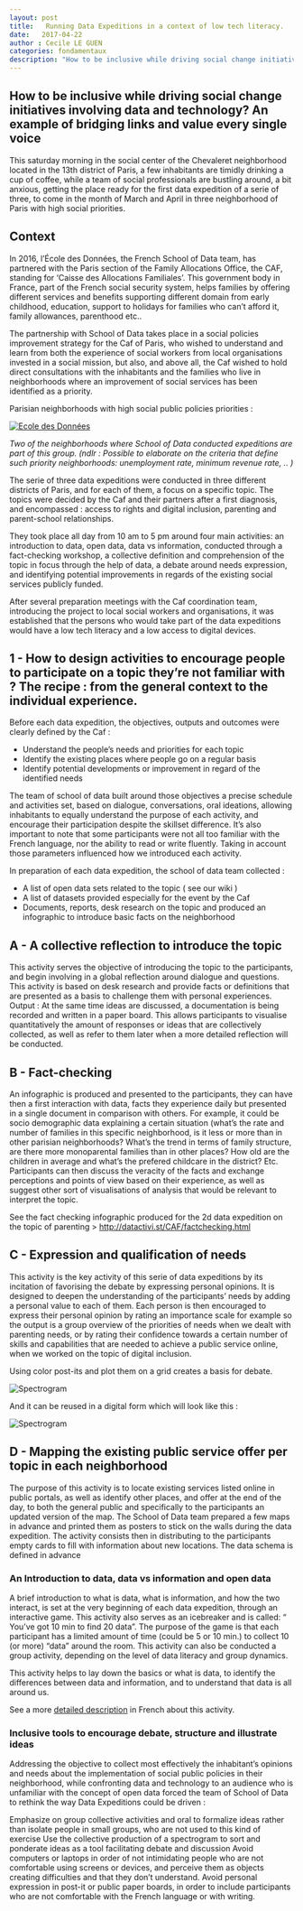 ```yaml
---
layout: post
title:   Running Data Expeditions in a context of low tech literacy. 
date:   2017-04-22
author : Cecile LE GUEN
categories: fondamentaux
description: "How to be inclusive while driving social change initiatives involving data and technology? An example of bridging links and value every single voice."
---
```


## How to be inclusive while driving social change initiatives involving data and technology? An example of bridging links and value every single voice

This saturday morning in the social center of the Chevaleret neighborhood located in the 13th district of Paris, a few inhabitants are timidly drinking a cup of coffee, while a team of social professionals are bustling around, a bit anxious, getting the place ready for the first data expedition of a serie of three, to come in the month of March and April in three neighborhood of Paris with high social priorities. 

## Context 

In 2016, l’École des Données, the French School of Data team, has partnered with the Paris section of the Family Allocations Office, the CAF, standing for ‘Caisse des Allocations Familiales’. This government body in France, part of the French social security system, helps families by offering different services and benefits supporting different domain from early childhood, education, support to holidays for families who can’t afford it, family allowances, parenthood etc.. 

The partnership with School of Data takes place in a social policies improvement strategy for the Caf of Paris, who wished to understand and learn from both the experience of social workers from local organisations invested in a social mission, but also, and above all, the Caf wished to hold direct consultations with the inhabitants and the families who live in neighborhoods where an improvement of social services has been identified as a priority.

Parisian neighborhoods with high social public policies priorities : 

[![Ecole des Données](https://raw.githubusercontent.com/okfnfr/Ecole_Donnees_CAF/master/Capture%20d%E2%80%99e%CC%81cran%202017-04-28%20a%CC%80%2014.45.46.png)](https://raw.githubusercontent.com/okfnfr/Ecole_Donnees_CAF/master/Capture%20d%E2%80%99e%CC%81cran%202017-04-28%20a%CC%80%2014.45.46.png)

_Two of the neighborhoods where School of Data conducted expeditions are part of this group._ _(ndlr : Possible to elaborate on the criteria that define such priority neighborhoods: unemployment rate, minimum revenue rate, .. )_

The serie of three data expeditions were conducted in three different districts of Paris, and for each of them, a focus on a specific topic. The topics were decided by the Caf and their partners after a first diagnosis, and encompassed : access to rights and digital inclusion, parenting and parent-school relationships.

They took place all day from 10 am to 5 pm around four main activities: an introduction to data, open data, data vs information, conducted through a fact-checking workshop, a collective definition and comprehension of the topic in focus through the help of data, a debate around needs expression, and identifying potential improvements in regards of the existing social services publicly funded.

After several preparation meetings with the Caf coordination team, introducing the project to local social workers and organisations, it was established that the persons who would take part of the data expeditions would have a low tech literacy and a low access to digital devices. 

## 1 - How to design activities to encourage people to participate on a topic they’re not familiar with ? The recipe : from the general context to the individual experience.  

Before each data expedition, the objectives, outputs and outcomes were clearly defined by the Caf : 

* Understand the people’s needs and priorities for each topic
* Identify the existing places where people go on a regular basis
* Identify potential developments or improvement in regard of the identified needs

The team of school of data built around those objectives a precise schedule and activities set, based on dialogue, conversations, oral ideations, allowing inhabitants to equally understand the purpose of each activity, and encourage their participation despite the skillset difference. It’s also important to note that some participants were not all too familiar with the French language, nor the ability to read or write fluently.  Taking in account those parameters influenced how we introduced each activity. 

In preparation of each data expedition, the school of data team collected : 
 
* A list of open data sets related to the topic ( see our wiki ) 
* A list of datasets provided especially for the event by the Caf 
* Documents, reports, desk research on the topic and produced an infographic to introduce basic facts on the neighborhood

## A - A collective reflection to introduce the topic 
This activity serves the objective of introducing the topic to the participants, and begin involving in a global reflection around dialogue and questions. This activity is based on desk research and provide facts or definitions that are presented as a basis to challenge them with personal experiences. 
Output : At the same time ideas are discussed, a documentation is being recorded and written in a paper board. This allows participants to visualise quantitatively the amount of responses or ideas that are collectively collected, as well as refer to them later when a more detailed reflection will be conducted.   

## B - Fact-checking 

An infographic is produced and presented to the participants, they can have then a first interaction with data, facts they experience daily but presented in a single document in comparison with others. For example, it could be socio demographic data explaining a certain situation (what’s the rate and number of families in this specific neighborhood, is it less or more than in other parisian neighborhoods? What’s the trend in terms of family structure, are there more monoparental families than in other places? How old are the children in average and what’s the prefered childcare in the district? Etc.    
Participants can then discuss the veracity of the facts and exchange perceptions and points of view based on their experience, as well as suggest other sort of visualisations of analysis that would be relevant to interpret the topic. 

See the fact checking infographic produced for the 2d data expedition on the topic of parenting > http://datactivi.st/CAF/factchecking.html

## C - Expression and qualification of needs

This activity is the key activity of this serie of data expeditions by its incitation of favorising the debate by expressing personal opinions. It is designed to deepen the understanding of the participants’ needs by adding a personal value to each of them. Each person is then encouraged to express their personal opinion by rating an importance scale for example so the output is a group overview of the priorities of needs when we dealt with parenting needs, or by rating their confidence towards a certain number of skills and capabilities that are needed to achieve a public service online, when we worked on the topic of digital inclusion. 

Using color post-its and plot them on a grid creates a basis for debate. 

![Spectrogram](https://github.com/okfnfr/Ecole_Donnees_CAF/blob/master/DSC_0921.JPG?raw=true
 "Spectrogram")
 
 And it can be reused in a digital form which will look like this : 

![Spectrogram](https://github.com/okfnfr/Ecole_Donnees_CAF/blob/master/livrables/Spectrogramme_15e_V3.jpg?raw=true
 "Spectrogram 2")
 
## D - Mapping the existing public service offer per topic in each neighborhood

The purpose of this activity is to locate existing services listed online in public portals, as well as identify other places, and offer at the end of the day, to both the general public and specifically to the participants an updated version of the map. 
The School of Data team prepared a few maps in advance and printed them as posters to stick on the walls during the data expedition. The activity consists then in distributing to the participants empty cards to fill with information about new locations. The data schema is defined in advance 

### An Introduction to data, data vs information and open data 

A brief introduction to what is data, what is information, and how the two interact, is set at the very beginning of each data expedition, through an interactive game.
This activity also serves as an icebreaker and is called: “ You’ve got 10 min to find 20 data”.
The purpose of the game is that each participant has a limited amount of time (could be 5 or 10 min.) to collect 10 (or more) “data” around the room. This activity can also be conducted a group activity, depending on the level of data literacy and group dynamics. 

This activity helps to lay down the basics or what is data, to identify the differences between data and information, and to understand that data is all around us. 

See a more [detailed description](http://infolabs.io/5-minutes-20-donnees) in French about this activity.

### Inclusive tools to encourage debate, structure and illustrate ideas  

Addressing the objective to collect most effectively the inhabitant’s opinions and needs about the implementation of social public policies in their neighborhood, while confronting data and technology to an audience who is unfamiliar with the concept of open data forced the team of School of Data to rethink the way Data Expeditions could be driven : 

Emphasize on group collective activities and oral to formalize ideas rather than isolate people in small groups, who are not used to this kind of exercise 
Use the collective production of a spectrogram to sort and ponderate ideas as a tool facilitating debate and discussion
Avoid computers or laptops in order of not intimidating people who are not comfortable using screens or devices, and perceive them as objects creating difficulties and that they don’t understand. 
Avoid personal expression in post-it or public paper boards, in order to include participants who are not comfortable with the French language or with writing. 




